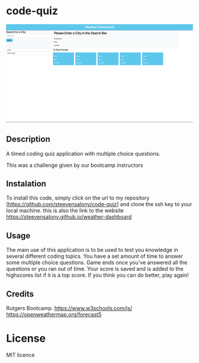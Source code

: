 # code-quiz

![](https://github.com/steevensalony/weather-dashboard/blob/main/assets/images/Screenshot%202023-02-24%20at%208.42.57%20PM.png)

## Description

A timed coding quiz application with multiple choice questions.

This was a challenge given by our bootcamp instructors

## Instalation

To install this code, simply click on the url to my repository [https://github.com/steevensalony/code-quiz] and clone the ssh key to your local machine. 
this is also the link to the website https://steevensalony.github.io/weather-dashboard

## Usage

The main use of this application is to be used to test you knowledge in several different coding topics. You have a set amount of time to answer some multiple choice questions. Game ends once you've answered all the questions or you ran out of time. Your score is saved and is added to the highscores list if it is a top score. If you think you can do better, play again!

## Credits

Rutgers Bootcamp.
https://www.w3schools.com/js/
https://openweathermap.org/forecast5

# License

MIT licence
